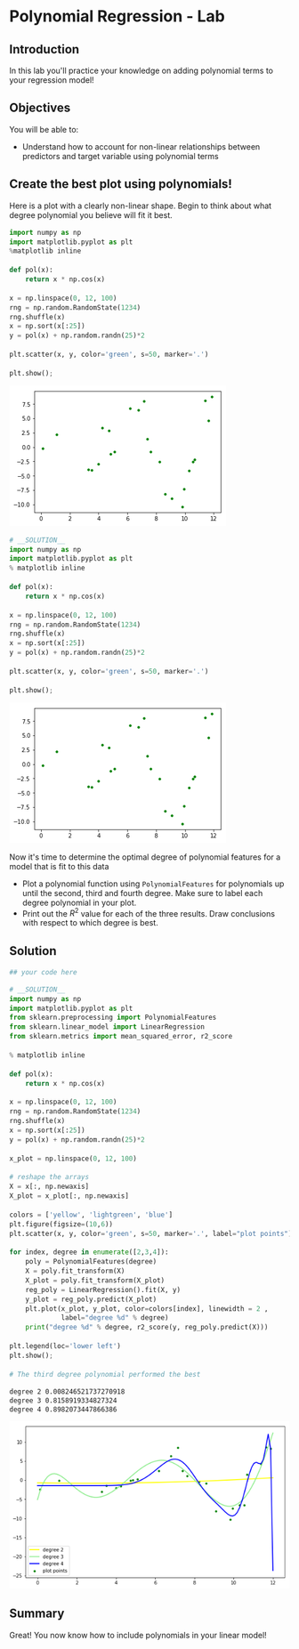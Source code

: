 
# Polynomial Regression - Lab

## Introduction

In this lab you'll practice your knowledge on adding polynomial terms to your regression model! 

## Objectives

You will be able to:

- Understand how to account for non-linear relationships between predictors and target variable using polynomial terms

## Create the best plot using polynomials!

Here is a plot with a clearly non-linear shape. Begin to think about what degree polynomial you believe will fit it best.


```python
import numpy as np
import matplotlib.pyplot as plt
%matplotlib inline

def pol(x):
    return x * np.cos(x)

x = np.linspace(0, 12, 100)
rng = np.random.RandomState(1234)
rng.shuffle(x)
x = np.sort(x[:25])
y = pol(x) + np.random.randn(25)*2

plt.scatter(x, y, color='green', s=50, marker='.')

plt.show();
```


![png](index_files/index_7_0.png)



```python
# __SOLUTION__ 
import numpy as np
import matplotlib.pyplot as plt
% matplotlib inline

def pol(x):
    return x * np.cos(x)

x = np.linspace(0, 12, 100)
rng = np.random.RandomState(1234)
rng.shuffle(x)
x = np.sort(x[:25])
y = pol(x) + np.random.randn(25)*2

plt.scatter(x, y, color='green', s=50, marker='.')

plt.show();
```


![png](index_files/index_8_0.png)


Now it's time to determine the optimal degree of polynomial features for a model that is fit to this data     
- Plot a polynomial function using `PolynomialFeatures` for polynomials up until the second, third and fourth degree. Make sure to label each degree polynomial in your plot.   
- Print out the $R^2$ value for each of the three results. Draw conclusions with respect to which degree is best.

## Solution


```python
## your code here
```


```python
# __SOLUTION__ 
import numpy as np
import matplotlib.pyplot as plt
from sklearn.preprocessing import PolynomialFeatures
from sklearn.linear_model import LinearRegression
from sklearn.metrics import mean_squared_error, r2_score

% matplotlib inline

def pol(x):
    return x * np.cos(x)

x = np.linspace(0, 12, 100)
rng = np.random.RandomState(1234)
rng.shuffle(x)
x = np.sort(x[:25])
y = pol(x) + np.random.randn(25)*2

x_plot = np.linspace(0, 12, 100)

# reshape the arrays
X = x[:, np.newaxis]
X_plot = x_plot[:, np.newaxis]

colors = ['yellow', 'lightgreen', 'blue']
plt.figure(figsize=(10,6))
plt.scatter(x, y, color='green', s=50, marker='.', label="plot points")

for index, degree in enumerate([2,3,4]):
    poly = PolynomialFeatures(degree)
    X = poly.fit_transform(X)
    X_plot = poly.fit_transform(X_plot)
    reg_poly = LinearRegression().fit(X, y)
    y_plot = reg_poly.predict(X_plot)
    plt.plot(x_plot, y_plot, color=colors[index], linewidth = 2 ,
             label="degree %d" % degree)
    print("degree %d" % degree, r2_score(y, reg_poly.predict(X)))

plt.legend(loc='lower left')
plt.show();

# The third degree polynomial performed the best
```

    degree 2 0.008246521737270918
    degree 3 0.8158919334827324
    degree 4 0.8982073447866386



![png](index_files/index_12_1.png)


## Summary

Great! You now know how to include polynomials in your linear model!
